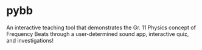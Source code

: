 # pybb
An interactive teaching tool that demonstrates the Gr. 11 Physics concept of Frequency Beats through a user-determined sound app, interactive quiz, and investigations!

